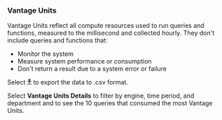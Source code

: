 ### Vantage Units

Vantage Units reflect all compute resources used to run queries and functions, measured to the millisecond and collected hourly. They don't include queries and functions that:
- Monitor the system
- Measure system performance or consumption
- Don't return a result due to a system error or failure

Select 
![cov-icn-export.png](cov-icn-export.png) to export the data to .csv format.

Select **Vantage Units Details** to filter by engine, time period, and department and to see the 10 queries that consumed the most Vantage Units.
